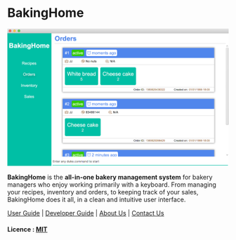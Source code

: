# BakingHome

![Ui](https://github.com/AY1920S1-CS2113T-T12-3/main/blob/master/docs/images/Ui.png)

**BakingHome** is the **all-in-one bakery management system** for bakery managers who enjoy working primarily with a keyboard. From managing your recipes, inventory and orders, to keeping track of your sales, BakingHome does it all, in a clean and intuitive user interface. 

[User Guide](docs/UserGuide.md) | [Developer Guide](docs/DeveloperGuide.md) | [About Us](docs/AboutUs.md) | [Contact Us](docs/ContactUs.md)

#### Licence : [MIT](LICENSE)
